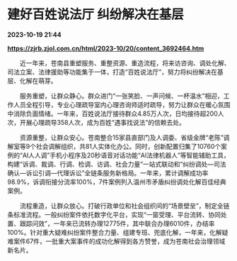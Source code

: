 # 建好百姓说法厅 纠纷解决在基层

**2023-10-19 21:44**

**https://zjrb.zjol.com.cn/html/2023-10/20/content_3692464.htm**

　　近一年来，苍南县重塑服务、重整资源、重造流程，将来访咨询、调处化解、司法立案、法律援助等功能集于一体，打造“百姓说法厅”，努力将纠纷解决在基层、化解在萌芽。

　　服务重塑，让群众静心。群众进门“一张笑脸、一声问候、一杯温水”相迎，工作人员全程引导，专业心理疏导室内心理咨询师适时疏导，努力让群众在暖心氛围中消除负面情绪。一年来，百姓说法厅接待群众4.85万人次，日均接待超200人次，开展心理疏导358人次，成为百姓“遇事找说法”的信赖去处。

　　资源重整，让群众安心。苍南整合15家县直部门及人调委、省级金牌“老陈”调解室等9个社会调解组织，共81人实体化办公。同时，创新配置归集了10760个案例的“AI人人调”手机小程序及20秒语音对话功能“AI法律机器人”等智能辅助工具，构建“诉调、裁调、行调、检调、访调、社会力量”一站式联动和“纠纷调处—司法确认—诉讼引调—代理诉讼”全链条服务新格局。一年来，累计调解成功率98.9%，诉调衔接分流率100%，7件案例列入温州市矛盾纠纷调处化解百佳经典案例。

　　流程重造，让群众放心。打破行政单位和社会组织间的“场景壁垒”，制定全链条标准流程。一般纠纷案件依托数字化平台，实现“一窗受理、平台流转、协同处置、跟踪问效”，一年来已流转办理12775件，其中联合办理6010件，办结率100%。针对重大疑难纠纷案件整合力量、组建专班、兜底化解，一年来，化解疑难案件67件，一批重大案事件的成功化解得到各方赞誉，成为苍南社会治理领域新名片。
